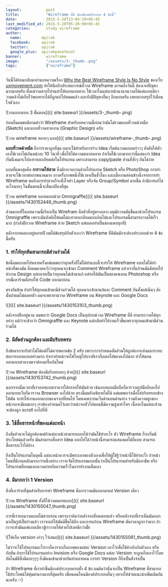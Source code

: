 ```yaml
---
layout:           post
title:            "Wireframe ที่ดี ต้องมีองค์ประกอบ 4 ข้อนี้"
date:             2015-5-28T13:04:19+05:45
last_modified_at: 2015-5-28T05:20:00+05:45
categories:       study wireframe
author:
  name:         Apirak
  facebook:     apirak
  twitter:      apirak
  google_plus:  apirakpanatkool
banner:           wireframe
image:            "/assets/3-_thumb-.png"
tags:             ["wireframe"]
---
```


วันนี้ได้ย้อนกลับมาอ่านบทความเรื่อง [Why the Best Wireframe Style Is No Style](http://uxmovement.com/wireframes/why-the-best-wireframe-style-is-no-style/) ของเว็บ [uxmovement.com](http://www.uxmovement.com) ทำให้นึกถึงประสบการณ์ที่วาด Wireframe มาจนถึงวันนี้ ต้องเจอปัญหามากมายครับ ตั้งแต่วาดสวยไปจนทำให้ออกแบบยาก ใช้เวลาในแต่ละหน้านานจนวาดได้แค่แบบเดียว วาดแล้วไม่เก็บไว้พออยากได้ก็ถูกแก้ไปหมดแล้ว และยังมีปัญหาอื่นๆ อีกมากครับ เลยอยากสรุปไว้เตือนใจตัวเอง

![งานออกแบบ 3 ขั้นตอน]({{ site.baseurl }}/assets/3-_thumb-.png)

<!--more-->

ก่อนอื่นผมขอนิยามคำว่า Wireframe สำหรับบทความนี้ก่อนว่ามันไม่รวมแบบที่วาดด้วยมือ (Sketch) และแบบที่วาดสวยงาน (Graphic Design) ครับ

![วาด wireframe หลายๆ แบบ]({{ site.baseurl }}/assets/wireframe-_thumb-.png)

**แบบที่วาดด้วยมือ** ถือว่าราคาถูกที่สุด ผมจะใช้สำหรับการร่าง Idea เริ่มต้นวาดแบบคร่าวๆ บังคับให้ตัวเองใช้เวลาไม่เกินหน้าละ 10 วินาที เพื่อให้ได้ความหลากหลาย ถ้าเริ่มใช้เวลามากกว่านี้แสดงว่า Idea เริ่มนิ่งผมจะไปลงรายละเอียดต่อในโปรแกรม เพราะสามารถ copy/paste ส่วนที่ซ้ำๆ กันได้ง่าย

แบบที่แพงสุดคือ **การวาดให้สวย** ซึ่งมักจะจบงานด้วยโปรแกรม Sketch หรือ PhotoShop การทำสวยจะใช้เวลาต่อภาพนานมาก บางครั้งภาพหนึ่งใช้เวลาเป็นชั่วโมง และเมื่องานค่อนข้างนิ่งจากการทำ Wireframe พอถึงการทำสวยก็จะตั้งใจทำ Layer หรือจัด Group/Symbol มากขึ้น ถ้ามีการแก้ไขอะไรมากๆ ในขั้นตอนนี้จะสิ้นเปลืองที่สุด

![วาด wireframe หลายแบบด้วย Omnigraffle]({{ site.baseurl }}/assets/1430152446_thumb.png)

ส่วนแบบที่ในบทความนี้เรียกเป็น Wirefram คือตัวที่อยู่ตรงกลาง ผมมักวาดมันขึ้นมาด้วยโปรแกรม Omnigraffle เพราะมันบังคับให้ผมไม่ลงรายละเอียดมากเกินไปและโปรแกรมนี้สามารถวาดได้เร็วมาก (กำลังฝึกวาด Wireframe ด้วย Sketch แต่เผลอทำเป็นของแพงทุกที)

หลังจากทดลองอยู่หลายปี ผมได้ข้อสรุปกับตัวเองว่า Wireframe ที่ดีมันมักจะต้องประกอบด้วย 4 ข้อนี้ครับ

### 1\. ทำให้ทุกทีมสามารถมีส่วนร่วมได้

ข้อนี้ผมละเลยไปหลายครั้งแต่ผมพบว่าทุกครั้งที่ไม่ได้ทำแบบนี้จะทำให้ Wireframe แทบไม่ได้ทำหน้าที่ของมัน คือผมคาดหวังว่าทุกคนจะเข้ามา Comment Wireframe แล้วเราก็แก้จนมันดีค่อยไปทำงาน Design แต่กลายเป็นว่าทุกคนไม่เข้ามาแก้ แต่รอให้มันเป็นของแพงบน Photoshop หรือกรณีเลวร้านคือรอให้ Code ออกมาก่อน

ตรงกันข้าม ถ้าทำให้ทุกคนเข้ามามีส่วนร่วมได้ ทุกคนจะเข้ามาแก้และ Comment กันตั้งแต่เนิ่นๆ ดังนั้นถ้าผมไม่เผลอตัว ผมจะพยายามวาด Wireframe บน Keynote และ Google Docs

![]({{ site.baseurl }}/assets/1430153103_thumb.png)

หลังจากฝึกอยู่นาน ผมพบว่า Google Docs เป็นอุปกรณ์วาด Wireframe ที่ดี สามารถวาดได้ทุกอย่าง แม้ว่าจะช้ากว่า Omnigraffle และ Keynote แต่กลับทำให้งานเร็วขึ้นเพราะทุกคนเข้ามามีส่วนร่วมได้

### 2. มีสัดส่วนถูกต้อง และมีบริบทครบ

ถึงข้อแรกจะยังทำไม่ได้แต่ก็ไม่ควรพลาดข้อ 2 ครับ เพราะการกำหนดสัดส่วนให้ถูกต้องจะส่งผลกระทบต่อการออกแบบอย่างมาก ถ้าเราทำหน้าจอให้ใหญ่ไปบางทีเราก็เผลอใส่ของลงไปมาก ทำให้ตอนออกแบบสวยงามเราต้องมารื้อกันใหม่

![วาด Wireframe ต้องมีบริบทรอบๆ ด้วย]({{ site.baseurl }}/assets/1430153742_thumb.png)

นอกจากนั้นเวลาที่เราออกแบบเราควรใส่กรอบให้มันด้วย เช่นออกแบบมือถือก็ควรวาดรูปมือถือลงไป ออกแบบเว็บก็ควรวาด Browser ลงไปด้วย ตรงนี้ผมยังอธิบายไม่ได้ แต่ผมพบว่าเมื่อใส่บริบทรอบข้างให้มัน จะทำให้งานออกแบบของเราเปลี่ยนไป โดยเฉพาะบนเว็บด้านบนด้านล่าง รวมถึงความสูงของหน้าจอจะมีผลมากๆ เราต้องกำหนดไว้เลยว่าหน้าจอทั่วไปตอนนี้มีความสูงเท่าไหร เนื้อหาในแต่ละส่วนจะต้องถูก scroll ลงไปกี่ที

### 3. ใช้สื่อสารหน้าที่ของแต่ละหน้า

ถึงสัดส่วนจะไม่ถูกต้องแต่ถ้าแต่ละหน้าสามารถบอกได้ว่ามันใช้ทำอะไร ตัว Wireframe ก็จะเริ่มมีประโยชน์แล้วครับ มันสามารถสื่อสาร Idea ออกไปได้ว่าหน้านี้สามารถแสดงผลได้กี่แบบ สามารถสื่อสารอะไรได้บ้าง

ยิ่งเป็นโปรแกรมในยุคนี้ แต่ละหน้าควรจะมีพระเอกของตัวเองเพื่อให้ผู้ใช้รู้ว่าหน้านี้ใช้ทำอะไร ถ้าหน้าไหนที่มีงานหลักมากกว่าหนึ่งอย่าง เราจะจัดโปรแกรมแบบนั้นว่าเป็นโปรแกรมสำหรับมืออาชีพ หรือโปรแกรมที่ยอมแลกความง่ายกับความเร็วในการทำงานนั่นเอง

### 4. มีมากกว่า 1 Version

สิ่งที่เลวร้ายที่สุดสำหรับการทำ Wireframe คือการวาดมันออกมาแค่ Version เดียว

![วาด Wireframe ทั้งทีให้วาดหลายแบบ]({{ site.baseurl }}/assets/1430155047_thumb.png)

การที่เรายอมวาดแบบไม่สวยก่อน เพราะเราคิดว่าหลังจากที่ทดสอบแล้ว หรือหลังจากที่เราเห็นมันออกมาเป็นรูปเป็นร่างแล้ว เราจะแก้ให้มันดีขึ้นได้อีก และการแก้บน Wireframe มันราคาถูกกว่ามาก ถ้าเราจะทำมันแค่แบบเดียวสู้เราวาดให้สวยไปเลยดีกว่ามั๊ย

![ให้เก็บ version เก่าๆ ไว้เสมอ]({{ site.baseurl }}/assets/1430155081_thumb.png)

ไม่ว่าจะใช้โปรแกรมอะไรเราก็ควรจะเก็บภาพของแต่ละ Version เอาไว้เพื่อใช้อ้างอิงกับตัวเอง หรือกับทีม ถ้าเราใช้โปรแกรมอย่าง Invision หรือ Google Docs แต่ละ Version จะถูกเก็บเอาไว้โดยอัตโนมัติซึ่งดีมากๆๆๆ ยิ่งมีคนเข้ามาช่วยกันทำหลายคน การทำ Version ก็ยิ่งเป็นสิ่งจำเป็น

ถ้า Wireframe ที่เราทำขึ้นมีองค์ประกอบครบทั้ง 4 ข้อ ผมคิดว่านั่นจะเป็น Wireframe ที่สามารถใช้ประโยชน์ได้คุ้มค่าแรงมากที่สุดครับ เพื่อนคนไหนมีองค์ประกอบอื่นๆ อยากให้ช่วยแนะนำเพิ่มเติมกันนะครับ :-)
